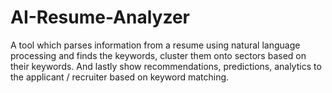 # AI-Resume-Analyzer
A tool which parses information from a resume using natural language processing and finds the keywords, cluster them onto sectors based on their keywords. And lastly show recommendations, predictions, analytics to the applicant / recruiter based on keyword matching.
